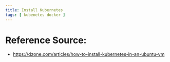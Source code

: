```yaml
---
title: Install Kubernetes
tags: [ kubenetes docker ]
---
```


#  


# Reference Source:
- https://dzone.com/articles/how-to-install-kubernetes-in-an-ubuntu-vm
